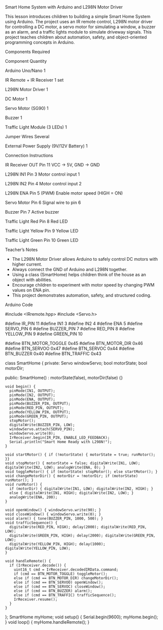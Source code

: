Smart Home System with Arduino and L298N Motor Driver

This lesson introduces children to building a simple Smart Home System using Arduino. The project uses an IR remote control, L298N motor driver for controlling a DC motor, a servo motor for simulating a window, a buzzer as an alarm, and a traffic lights module to simulate driveway signals. This project teaches children about automation, safety, and object-oriented programming concepts in Arduino.



Components Required

Component	Quantity

Arduino Uno/Nano	1

IR Remote + IR Receiver	1 set

L298N Motor Driver	1

DC Motor	1

Servo Motor (SG90)	1

Buzzer	1

Traffic Light Module (3 LEDs)	1

Jumper Wires	Several

External Power Supply (9V/12V Battery)	1



Connection Instructions

IR Receiver OUT	Pin 11	VCC → 5V, GND → GND

L298N IN1	Pin 3	Motor control input 1

L298N IN2	Pin 4	Motor control input 2

L298N ENA	Pin 5 (PWM)	Enable motor speed (HIGH = ON)

Servo Motor	Pin 6	Signal wire to pin 6

Buzzer	Pin 7	Active buzzer

Traffic Light Red	Pin 8	Red LED

Traffic Light Yellow	Pin 9	Yellow LED

Traffic Light Green	Pin 10	Green LED




Teacher’s Notes

- The L298N Motor Driver allows Arduino to safely control DC motors with higher current.
- Always connect the GND of Arduino and L298N together.
- Using a class (SmartHome) helps children think of the house as an object with abilities.
- Encourage children to experiment with motor speed by changing PWM values on ENA pin.
- This project demonstrates automation, safety, and structured coding.





Arduino Code

#include <IRremote.hpp>
#include <Servo.h>

#define IR_PIN      11
#define IN1         3
#define IN2         4
#define ENA         5
#define SERVO_PIN   6
#define BUZZER_PIN  7
#define RED_PIN     8
#define YELLOW_PIN  9
#define GREEN_PIN   10

#define BTN_MOTOR_TOGGLE  0x45
#define BTN_MOTOR_DIR     0x46
#define BTN_SERVOO        0x47
#define BTN_SERVOC        0x44
#define BTN_BUZZER        0x40
#define BTN_TRAFFIC       0x43

class SmartHome {
  private:
    Servo windowServo;
    bool motorState;
    bool motorDir;

  public:
    SmartHome() : motorState(false), motorDir(false) {}

    void begin() {
      pinMode(IN1, OUTPUT);
      pinMode(IN2, OUTPUT);
      pinMode(ENA, OUTPUT);
      pinMode(BUZZER_PIN, OUTPUT);
      pinMode(RED_PIN, OUTPUT);
      pinMode(YELLOW_PIN, OUTPUT);
      pinMode(GREEN_PIN, OUTPUT);
      stopMotor();
      digitalWrite(BUZZER_PIN, LOW);
      windowServo.attach(SERVO_PIN);
      windowServo.write(0);
      IrReceiver.begin(IR_PIN, ENABLE_LED_FEEDBACK);
      Serial.println("Smart Home Ready with L298N!");
    }

    void startMotor() { if (!motorState) { motorState = true; runMotor(); }}
    void stopMotor() { motorState = false; digitalWrite(IN1, LOW); digitalWrite(IN2, LOW); analogWrite(ENA, 0); }
    void toggleMotor() { if (motorState) stopMotor(); else startMotor(); }
    void changeMotorDir() { motorDir = !motorDir; if (motorState) runMotor(); }
    void runMotor() {
      if (motorDir) { digitalWrite(IN1, LOW); digitalWrite(IN2, HIGH); }
      else { digitalWrite(IN1, HIGH); digitalWrite(IN2, LOW); }
      analogWrite(ENA, 200);
    }

    void openWindow() { windowServo.write(90); }
    void closeWindow() { windowServo.write(0); }
    void alarm() { tone(BUZZER_PIN, 1000, 500); }
    void trafficSequence() {
      digitalWrite(RED_PIN, HIGH); delay(2000); digitalWrite(RED_PIN, LOW);
      digitalWrite(GREEN_PIN, HIGH); delay(2000); digitalWrite(GREEN_PIN, LOW);
      digitalWrite(YELLOW_PIN, HIGH); delay(1000); digitalWrite(YELLOW_PIN, LOW);
    }

    void handleRemote() {
      if (IrReceiver.decode()) {
        uint16_t cmd = IrReceiver.decodedIRData.command;
        if (cmd == BTN_MOTOR_TOGGLE) toggleMotor();
        else if (cmd == BTN_MOTOR_DIR) changeMotorDir();
        else if (cmd == BTN_SERVOO) openWindow();
        else if (cmd == BTN_SERVOC) closeWindow();
        else if (cmd == BTN_BUZZER) alarm();
        else if (cmd == BTN_TRAFFIC) trafficSequence();
        IrReceiver.resume();
      }
    }
};
SmartHome myHome;
void setup() { Serial.begin(9600); myHome.begin(); }
void loop() { myHome.handleRemote(); }

